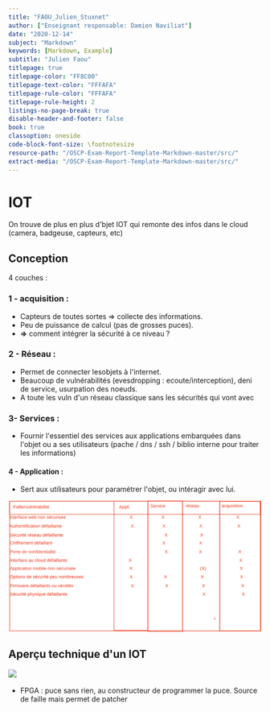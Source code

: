 ```yaml
---
title: "FAOU_Julien_Stuxnet"
author: ["Enseignant responsable: Damien Naviliat"]
date: "2020-12-14"
subject: "Markdown"
keywords: [Markdown, Example]
subtitle: "Julien Faou"
titlepage: true
titlepage-color: "FF8C00"
titlepage-text-color: "FFFAFA"
titlepage-rule-color: "FFFAFA"
titlepage-rule-height: 2
listings-no-page-break: true
disable-header-and-footer: false
book: true
classoption: oneside
code-block-font-size: \footnotesize
resource-path: "/OSCP-Exam-Report-Template-Markdown-master/src/"
extract-media: "/OSCP-Exam-Report-Template-Markdown-master/src/"
---
```



# IOT

On trouve de plus en plus d'bjet IOT qui remonte des infos dans le cloud (camera, badgeuse, capteurs, etc)


## Conception

4 couches : 

### 1 - acquisition : 
* Capteurs de toutes sortes => collecte des informations. 
* Peu de puissance de calcul (pas de grosses puces).
* __=>__ comment intégrer la sécurité à ce niveau ? 

### 2 - Réseau : 
* Permet de connecter lesobjets à l'internet. 
* Beaucoup de vulnérabilités (evesdropping : ecoute/interception), deni de service, usurpation des noeuds.
* A toute les  vuln d'un réseau classique sans les sécurités qui vont avec

### 3- Services : 
* Fournir l'essentiel des services aux applications embarquées dans l'objet ou a ses utilisateurs (pache / dns / ssh / biblio interne pour traiter les informations)

#### 4 - Application :
* Sert aux utilisateurs pour paramétrer l'objet, ou intéragir avec lui.

![](./images/top10owasp2014.png)

## Aperçu technique d'un IOT

![](./images/)

* FPGA : puce sans rien, au constructeur de programmer la puce. Source de faille mais permet de patcher






